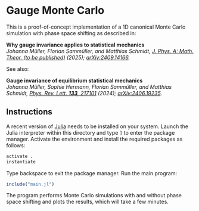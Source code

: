# Gauge Monte Carlo

This is a proof-of-concept implementation of a 1D canonical Monte Carlo simulation with phase space shifting as described in:

**Why gauge invariance applies to statistical mechanics**  
*Johanna Müller, Florian Sammüller, and Matthias Schmidt, [J. Phys. A: Math. Theor. (to be published)](https://doi.org/10.1088/1751-8121/adbfe6) (2025); [arXiv:2409.14166](https://arxiv.org/abs/2409.14166).*

See also:

**Gauge invariance of equilibrium statistical mechanics**  
*Johanna Müller, Sophie Hermann, Florian Sammüller, and Matthias Schmidt, [Phys. Rev. Lett. **133**, 217101](https://doi.org/10.1103/PhysRevLett.133.217101) (2024); [arXiv:2406.19235](https://arxiv.org/abs/2406.19235).*


## Instructions

A recent version of [Julia](https://julialang.org/downloads/) needs to be installed on your system.
Launch the Julia interpreter within this directory and type `]` to enter the package manager.
Activate the environment and install the required packages as follows:

```julia
activate .
instantiate
```

Type backspace to exit the package manager.
Run the main program:

```julia
include("main.jl")
```

The program performs Monte Carlo simulations with and without phase space shifting and plots the results, which will take a few minutes.
